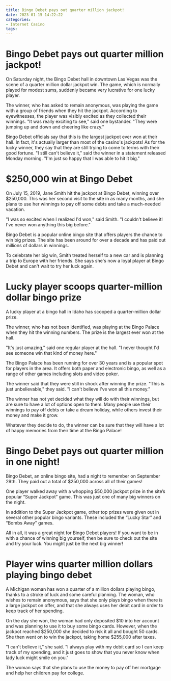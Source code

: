 ```yaml
---
title: Bingo Debet pays out quarter million jackpot!
date: 2023-01-15 14:22:22
categories:
- Internet Casino
tags:
---
```



#  Bingo Debet pays out quarter million jackpot!




On Saturday night, the Bingo Debet hall in downtown Las Vegas was the scene of a quarter million dollar jackpot win. The game, which is normally played for modest sums, suddenly became very lucrative for one lucky player.



The winner, who has asked to remain anonymous, was playing the game with a group of friends when they hit the jackpot. According to eyewitnesses, the player was visibly excited as they collected their winnings. "It was really exciting to see," said one bystander. "They were jumping up and down and cheering like crazy."



Bingo Debet officials say that this is the largest jackpot ever won at their hall. In fact, it's actually larger than most of the casino's jackpots! As for the lucky winner, they say that they are still trying to come to terms with their good fortune. "I still can't believe it," said the winner in a statement released Monday morning. "I'm just so happy that I was able to hit it big."

#  $250,000 win at Bingo Debet

On July 15, 2019, Jane Smith hit the jackpot at Bingo Debet, winning over $250,000. This was her second visit to the site in as many months, and she plans to use her winnings to pay off some debts and take a much-needed vacation.

"I was so excited when I realized I'd won," said Smith. "I couldn't believe it! I've never won anything this big before."

Bingo Debet is a popular online bingo site that offers players the chance to win big prizes. The site has been around for over a decade and has paid out millions of dollars in winnings.

To celebrate her big win, Smith treated herself to a new car and is planning a trip to Europe with her friends. She says she's now a loyal player at Bingo Debet and can't wait to try her luck again.

#  Lucky player scoops quarter-million dollar bingo prize

A lucky player at a bingo hall in Idaho has scooped a quarter-million dollar prize.

The winner, who has not been identified, was playing at the Bingo Palace when they hit the winning numbers. The prize is the largest ever won at the hall.

"It's just amazing," said one regular player at the hall. "I never thought I'd see someone win that kind of money here."

The Bingo Palace has been running for over 30 years and is a popular spot for players in the area. It offers both paper and electronic bingo, as well as a range of other games including slots and video poker.

The winner said that they were still in shock after winning the prize. "This is just unbelievable," they said. "I can't believe I've won all this money."

The winner has not yet decided what they will do with their winnings, but are sure to have a lot of options open to them. Many people use their winnings to pay off debts or take a dream holiday, while others invest their money and make it grow.

Whatever they decide to do, the winner can be sure that they will have a lot of happy memories from their time at the Bingo Palace!

#  Bingo Debet pays out quarter million in one night!

Bingo Debet, an online bingo site, had a night to remember on September 29th. They paid out a total of $250,000 across all of their games!

One player walked away with a whopping $50,000 jackpot prize in the site’s popular “Super Jackpot” game. This was just one of many big winners on the night.

In addition to the Super Jackpot game, other top prizes were given out in several other popular bingo variants. These included the “Lucky Star” and “Bombs Away” games.

All in all, it was a great night for Bingo Debet players! If you want to be in with a chance of winning big yourself, then be sure to check out the site and try your luck. You might just be the next big winner!

#  Player wins quarter million dollars playing bingo debet

A Michigan woman has won a quarter of a million dollars playing bingo, thanks to a stroke of luck and some careful planning. The woman, who wishes to remain anonymous, says that she only plays bingo when there is a large jackpot on offer, and that she always uses her debit card in order to keep track of her spending.

On the day she won, the woman had only deposited $10 into her account and was planning to use it to buy some bingo cards. However, when the jackpot reached $250,000 she decided to risk it all and bought 50 cards. She then went on to win the jackpot, taking home $255,000 after taxes.

"I can't believe it," she said. "I always play with my debit card so I can keep track of my spending, and it just goes to show that you never know when lady luck might smile on you."

The woman says that she plans to use the money to pay off her mortgage and help her children pay for college.